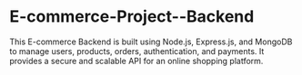 # E-commerce-Project--Backend
This E-commerce Backend is built using Node.js, Express.js, and MongoDB to manage users, products, orders, authentication, and payments. It provides a secure and scalable API for an online shopping platform.

